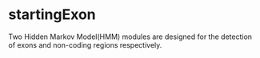 # startingExon

Two Hidden Markov Model(HMM) modules are designed for the detection of exons and non-coding regions respectively. 
